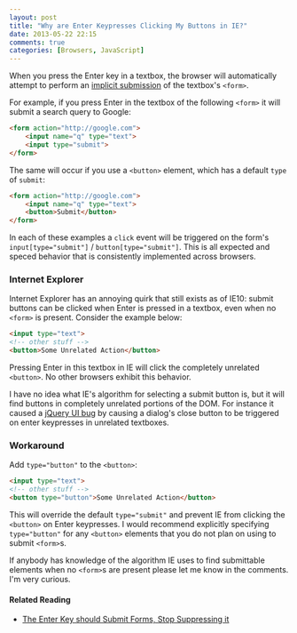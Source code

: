 ```yaml
---
layout: post
title: "Why are Enter Keypresses Clicking My Buttons in IE?"
date: 2013-05-22 22:15
comments: true
categories: [Browsers, JavaScript]
---
```


When you press the Enter key in a textbox, the browser will automatically attempt to perform an [implicit submission](http://www.whatwg.org/specs/web-apps/current-work/multipage/association-of-controls-and-forms.html#implicit-submission) of the textbox's `<form>`.

For example, if you press Enter in the textbox of the following `<form>` it will submit a search query to Google:

``` html
<form action="http://google.com">
    <input name="q" type="text">
    <input type="submit">
</form>
```

<!--more-->

The same will occur if you use a `<button>` element, which has a default `type` of `submit`:

``` html
<form action="http://google.com">
    <input name="q" type="text">
    <button>Submit</button>
</form>
```

In each of these examples a `click` event will be triggered on the form's `input[type="submit"]` / `button[type="submit"]`. This is all expected and speced behavior that is consistently implemented across browsers.

### Internet Explorer

Internet Explorer has an annoying quirk that still exists as of IE10: submit buttons can be clicked when Enter is pressed in a textbox, even when no `<form>` is present. Consider the example below:

``` html
<input type="text">
<!-- other stuff -->
<button>Some Unrelated Action</button>
```

Pressing Enter in this textbox in IE will click the completely unrelated `<button>`. No other browsers exhibit this behavior.

I have no idea what IE's algorithm for selecting a submit button is, but it will find buttons in completely unrelated portions of the DOM. For instance it caused a [jQuery UI bug](http://bugs.jqueryui.com/ticket/9312) by causing a dialog's close button to be triggered on enter keypresses in unrelated textboxes.

### Workaround

Add `type="button"` to the `<button>`:

``` html
<input type="text">
<!-- other stuff -->
<button type="button">Some Unrelated Action</button>
```

This will override the default `type="submit"` and prevent IE from clicking the `<button>` on Enter keypresses. I would recommend explicitly specifying `type="button"` for any `<button>` elements that you do not plan on using to submit `<form>`s.

If anybody has knowledge of the algorithm IE uses to find submittable elements when no `<form>`s are present please let me know in the comments. I'm very curious.

#### Related Reading

* [The Enter Key should Submit Forms, Stop Suppressing it](/2013/01/01/enter-should-submit-forms-stop-messing-with-that/)